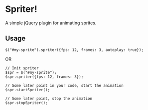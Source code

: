 Spriter!
=======

A simple jQuery plugin for animating sprites.

Usage
----

    $("#my-sprite").spriter({fps: 12, frames: 3, autoplay: true});

OR

    // Init spriter
    $spr = $("#my-sprite");
    $spr.spriter({fps: 12, frames: 3});

    // Some later point in your code, start the animation
    $spr.startSpriter();

    // Some later point, stop the animation
    $spr.stopSpriter();

